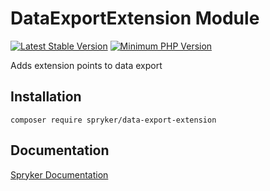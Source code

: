 # DataExportExtension Module
[![Latest Stable Version](https://poser.pugx.org/spryker/data-export-extension/v/stable.svg)](https://packagist.org/packages/spryker/data-export-extension)
[![Minimum PHP Version](https://img.shields.io/badge/php-%3E%3D%208.3-8892BF.svg)](https://php.net/)

Adds extension points to data export

## Installation

```
composer require spryker/data-export-extension
```

## Documentation

[Spryker Documentation](https://docs.spryker.com)
